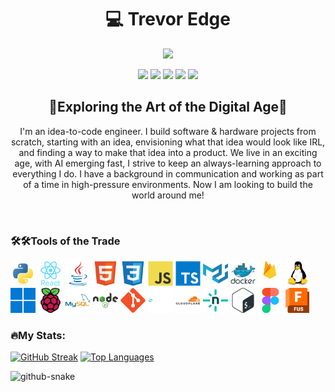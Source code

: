 <h1 align="center">💻 Trevor Edge</h1>

<div id="header" align="center">
  <img src="https://media3.giphy.com/media/v1.Y2lkPTc5MGI3NjExdzA3ZnlrNjRhaHZ4emQ0YjV5N29nd2UzZHUxODExYng2c28zbGhncyZlcD12MV9pbnRlcm5hbF9naWZfYnlfaWQmY3Q9Zw/KzoNhRf1vCCJbpDrB6/giphy.gif" width="300"/>
</div>

<p align="center">
  <a href="mailto:edge.t.xyz@gmail.com">
    <img src="https://img.shields.io/badge/Gmail-D14836?style=for-the-badge&logo=gmail&logoColor=white"/></a>
  <a href="https://www.linkedin.com/in/trevor-edge-43227737a/">
    <img src="https://img.shields.io/badge/linkedin-%230077B5.svg?style=for-the-badge&logo=linkedin&logoColor=white"/></a>
  <a href="https://discord.gg/ucn48bHg">
    <img src="https://img.shields.io/badge/Discord-%235865F2.svg?style=for-the-badge&logo=discord&logoColor=white"/></a>
  <a href="https://www.youtube.com/@TE-DEV">
    <img src="https://img.shields.io/badge/YouTube-%23FF0000.svg?style=for-the-badge&logo=YouTube&logoColor=white"/></a>
  <a href="https://x.com/sys_redux">
    <img src="https://img.shields.io/badge/X-%23000000.svg?style=for-the-badge&logo=X&logoColor=white"/></a>
</p>

<h2 align="center">🧭Exploring the Art of the Digital Age🧭</h2>
<p align="center">I'm an idea-to-code engineer. I build software & hardware projects from scratch, starting with an idea, envisioning what that idea would look like IRL, and finding a way to make that idea into a product. We live in an exciting age, with AI emerging fast, I strive to keep an always-learning approach to everything I do. I have a background in communication and working as part of a time in high-pressure environments. Now I am looking to build the world around me!</p>
</br>

<h3>🛠️🛠️Tools of the Trade</h3>
<div>
  <img src="https://github.com/devicons/devicon/blob/master/icons/python/python-original.svg" title="Python" alt="Python" width="40" height="40"/>
  <img src="https://github.com/devicons/devicon/blob/master/icons/react/react-original-wordmark.svg" title="React" alt="React" width="40" height="40"/>
  <img src="https://github.com/devicons/devicon/blob/master/icons/java/java-original.svg" title="Java" alt="Java" width="40" height="40"/>
  <img src="https://github.com/devicons/devicon/blob/master/icons/html5/html5-original.svg" title="HTML" alt="HTML" width="40" height="40"/>
  <img src="https://github.com/devicons/devicon/blob/master/icons/css3/css3-original.svg" title="CSS" alt="css" width="40" height="40"/>
  <img src="https://github.com/devicons/devicon/blob/master/icons/javascript/javascript-original.svg" title="JavaScript" alt="JavaScript" width="40" height="40"/>
  <img src="https://github.com/devicons/devicon/blob/master/icons/typescript/typescript-original.svg" title="Typescript" alt="Typescript" width="40" height="40"/>
  <img src="https://github.com/devicons/devicon/blob/master/icons/materialui/materialui-original.svg" title="MaterialUI" alt="MaterialUI" width="40" height="40"/>
  <img src="https://github.com/devicons/devicon/blob/master/icons/docker/docker-original-wordmark.svg" title="Docker" alt="Docker" width="40" height="40"/>
  <img src="https://github.com/devicons/devicon/blob/master/icons/firebase/firebase-original-wordmark.svg" title="Firebase" alt="Firebase" width="40" height="40"/>
  <img src="https://github.com/devicons/devicon/blob/master/icons/linux/linux-original.svg" title="Linux" alt="Linux" width="40" height="40"/>
  <img src="https://github.com/devicons/devicon/blob/master/icons/windows11/windows11-original.svg" title="Windows" alt="Windows" width="40" height="40"/>
  <img src="https://github.com/devicons/devicon/blob/master/icons/raspberrypi/raspberrypi-original.svg" title="RaspberryPi" alt="RaspberryPi" width="40" height="40"/>
  <img src="https://github.com/devicons/devicon/blob/master/icons/mysql/mysql-original-wordmark.svg" title="MySQL" alt="MySQL" width="40" height="40"/>
  <img src="https://github.com/devicons/devicon/blob/master/icons/nodejs/nodejs-original-wordmark.svg" title="NodeJS" alt="NodeJS" width="40" height="40"/>
  <img src="https://github.com/devicons/devicon/blob/master/icons/git/git-original.svg" title="Git" alt="Git" width="40" height="40"/>
  <img src="https://github.com/devicons/devicon/blob/master/icons/tailwindcss/tailwindcss-original-wordmark.svg" title="Tailwind" alt="Tailwind" width="40" height="40"/>
  <img src="https://github.com/devicons/devicon/blob/master/icons/cloudflare/cloudflare-original-wordmark.svg" title="Cloudflare" alt="Cloudflare" width="40" height="40"/>
  <img src="https://github.com/devicons/devicon/blob/master/icons/netlify/netlify-original.svg" title="Netlify" alt="Netlify" width="40" height="40"/>
  <img src="https://github.com/devicons/devicon/blob/master/icons/bash/bash-original.svg" title="Bash" alt="Bash" width="40" height="40"/>
  <img src="https://github.com/devicons/devicon/blob/master/icons/figma/figma-original.svg" title="Figma" alt="Figma" width="40" height="40"/>
  <img src="https://github.com/devicons/devicon/blob/master/icons/fusion/fusion-original.svg" title="Fusion360" alt="Fusion360" width="40" height="40"/>
</div>

### 🔥My Stats:
<a href="https://git.io/streak-stats"><img src="https://github-readme-streak-stats.herokuapp.com?user=Sys-Redux&theme=rust-ferris-dark" alt="GitHub Streak" /></a>
<a href="https://github.com/anuraghazra/github-readme-stats"><img src="https://github-readme-stats.vercel.app/api/top-langs/?username=Sys-Redux&layout=compact&theme=great-gatsby" alt="Top Languages" /></a>

<picture>
  <source srcset="https://github.com/Sys-Redux/Sys-Redux/blob/output/github-contribution-grid-snake-dark.svg" />
  <img alt="github-snake" src="https://github.com/Sys-Redux/Sys-Redux/blob/output/github-contribution-grid-snake.svg" />
</picture>


<!---
Sys-Redux/Sys-Redux is a ✨ special ✨ repository because its `README.md` (this file) appears on your GitHub profile.
You can click the Preview link to take a look at your changes.
--->

